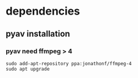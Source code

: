 # dependencies
## pyav installation
### pyav need ffmpeg > 4
```
sudo add-apt-repository ppa:jonathonf/ffmpeg-4
sudo apt upgrade
